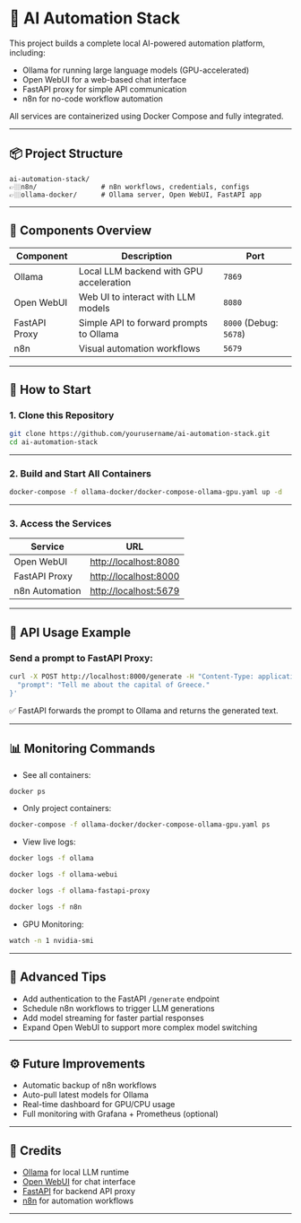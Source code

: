 # 📖 AI Automation Stack

This project builds a complete local AI-powered automation platform, including:

- Ollama for running large language models (GPU-accelerated)
- Open WebUI for a web-based chat interface
- FastAPI proxy for simple API communication
- n8n for no-code workflow automation

All services are containerized using Docker Compose and fully integrated.

---

## 📦 Project Structure

```
ai-automation-stack/
👉🏼n8n/                # n8n workflows, credentials, configs
👉🏼ollama-docker/      # Ollama server, Open WebUI, FastAPI app
```

---

## 🚀 Components Overview

| Component        | Description                                    | Port                  |
|------------------|------------------------------------------------|------------------------|
| Ollama           | Local LLM backend with GPU acceleration        | `7869`                 |
| Open WebUI       | Web UI to interact with LLM models             | `8080`                 |
| FastAPI Proxy    | Simple API to forward prompts to Ollama        | `8000` (Debug: `5678`) |
| n8n              | Visual automation workflows                   | `5679`                 |

---

## 💠 How to Start

### 1. Clone this Repository

```bash
git clone https://github.com/yourusername/ai-automation-stack.git
cd ai-automation-stack
```

---

### 2. Build and Start All Containers

```bash
docker-compose -f ollama-docker/docker-compose-ollama-gpu.yaml up -d
```

---

### 3. Access the Services

| Service | URL |
|---------|-----|
| Open WebUI | [http://localhost:8080](http://localhost:8080) |
| FastAPI Proxy | [http://localhost:8000](http://localhost:8000) |
| n8n Automation | [http://localhost:5679](http://localhost:5679) |

---

## 🛁 API Usage Example

### Send a prompt to FastAPI Proxy:

```bash
curl -X POST http://localhost:8000/generate -H "Content-Type: application/json" -d '{
  "prompt": "Tell me about the capital of Greece."
}'
```

✅ FastAPI forwards the prompt to Ollama and returns the generated text.

---

## 📊 Monitoring Commands

- See all containers:

```bash
docker ps
```

- Only project containers:

```bash
docker-compose -f ollama-docker/docker-compose-ollama-gpu.yaml ps
```

- View live logs:

```bash
docker logs -f ollama

docker logs -f ollama-webui

docker logs -f ollama-fastapi-proxy

docker logs -f n8n
```

- GPU Monitoring:

```bash
watch -n 1 nvidia-smi
```

---

## 🧐 Advanced Tips

- Add authentication to the FastAPI `/generate` endpoint
- Schedule n8n workflows to trigger LLM generations
- Add model streaming for faster partial responses
- Expand Open WebUI to support more complex model switching

---

## ⚙️ Future Improvements

- Automatic backup of n8n workflows
- Auto-pull latest models for Ollama
- Real-time dashboard for GPU/CPU usage
- Full monitoring with Grafana + Prometheus (optional)

---

## 🏁 Credits

- [Ollama](https://ollama.ai) for local LLM runtime
- [Open WebUI](https://github.com/open-webui/open-webui) for chat interface
- [FastAPI](https://fastapi.tiangolo.com/) for backend API proxy
- [n8n](https://n8n.io/) for automation workflows

---

